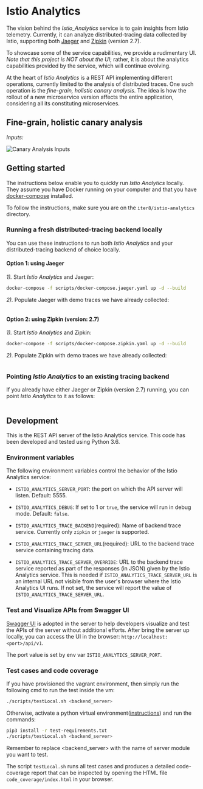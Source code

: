 # Istio Analytics

The vision behind the _Istio_Analytics_ service is to gain insights from Istio telemetry. Currently, it can
analyze distributed-tracing data collected by Istio, supporting both [Jaeger](https://www.jaegertracing.io/) and [Zipkin](https://zipkin.io/) (version 2.7).

To showcase some of the service capabilities, we provide a rudimentary UI. *Note that this project is NOT about the UI*; rather, it is about the analytics capabilities provided by the service, which will continue evolving.

At the heart of _Istio Analytics_ is a REST API implementing different operations, currently limited to the analysis of distributed traces. One such operation is the _fine-grain, holistic canary analysis_. The idea is how the rollout of a new microservice version affects the entire application, considering all its constituting microservices.

## Fine-grain, holistic canary analysis

*Inputs:*

![Canary Analysis Inputs](https://raw.githubusercontent.com/istio-ecosystem/iter8-docs/master/istio-analytics/img/canary-analysis-input.png)

## Getting started

The instructions below enable you to quickly run _Istio Analytics_ locally. They assume you have Docker running on your computer and that you have [docker-compose](https://docs.docker.com/compose/install/) installed.

To follow the instructions, make sure you are on the `iter8/istio-analytics` directory.

### Running a fresh distributed-tracing backend locally

You can use these instructions to run both _Istio Analytics_ and your distributed-tracing backend of choice locally.

#### Option 1: using Jaeger

*1).* Start _Istio Analytics_ and Jaeger:

```bash
docker-compose -f scripts/docker-compose.jaeger.yaml up -d --build
```

*2).* Populate Jaeger with demo traces we have already collected:

```bash
```

#### Option 2: using Zipkin (version: 2.7)

*1).* Start _Istio Analytics_ and Zipkin:

```bash
docker-compose -f scripts/docker-compose.zipkin.yaml up -d --build
```

*2).* Populate Zipkin with demo traces we have already collected:

```bash
```

### Pointing _Istio Analytics_ to an existing tracing backend

If you already have either Jaeger or Zipkin (version 2.7) running, you can point _Istio Analytics_ to it as follows:

```bash
```

## Development

This is the REST API server of the Istio Analytics service. This code has been developed and tested
using Python 3.6.

### Environment variables

The following environment variables control the behavior of the Istio Analytics service:

* `ISTIO_ANALYTICS_SERVER_PORT`: the port on which the API server will listen. Default: 5555.

* `ISTIO_ANALYTICS_DEBUG`: If set to 1 or `true`, the service will run in debug mode. Default: `false`.

* `ISTIO_ANALYTICS_TRACE_BACKEND`(required): Name of backend trace service. Currently only `zipkin` or `jaeger` is supported.

* `ISTIO_ANALYTICS_TRACE_SERVER_URL`(required): URL to the backend trace service containing tracing data.

* `ISTIO_ANALYTICS_TRACE_SERVER_OVERRIDE`: URL to the backend trace service reported as part of the responses (in JSON) given by the Istio Analytics service. This is needed if `ISTIO_ANALYTICS_TRACE_SERVER_URL` is an internal URL not visible from the user's browser where the Istio Analytics UI runs. If not set, the service will report the value of `ISTIO_ANALYTICS_TRACE_SERVER_URL`.

### Test and Visualize APIs from Swagger UI

[Swagger UI](https://swagger.io/tools/swagger-ui/) is adopted in the server to help developers visualize and test the APIs of the server without additional efforts.
After bring the server up locally, you can access the UI in the browser: `http://localhost:<port>/api/v1`.

The port value is set by env var `ISTIO_ANALYTICS_SERVER_PORT`.

### Test cases and code coverage

If you have provisioned the vagrant environment, then simply run the following cmd to run the test inside the vm:

```bash
./scripts/testLocal.sh <backend_server>
```  

Otherwise, activate a python virtual environment([instructions](https://docs.python.org/3/library/venv.html)) and run the commands:

```bash
pip3 install -r test-requirements.txt
./scripts/testLocal.sh <backend_server>
```

Remember to replace <backend_server> with the name of server module you want to test.

The script `testLocal.sh` runs all test cases and produces a detailed code-coverage report that can be inspected by opening the HTML file `code_coverage/index.html` in your browser.
